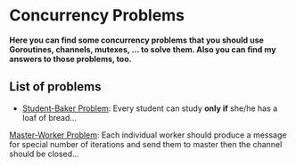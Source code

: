 **Concurrency Problems**
==============
**Here you can find some concurrency problems that you should use Goroutines, channels, mutexes, ... to solve them. Also you can find my answers to those problems, too.**

**List of problems**
------------
- [Student-Baker Problem](https://github.com/farbodahm/lets-go/tree/add-concurrency-projects/concurrencyProblems/cmd/student-baker/): Every student can study **only if** she/he has a loaf of bread...

[Master-Worker Problem](https://github.com/farbodahm/lets-go/tree/add-concurrency-projects/concurrencyProblems/cmd/master-worker/): Each individual worker should produce a message for special number of iterations and send them to master then the channel should be closed...